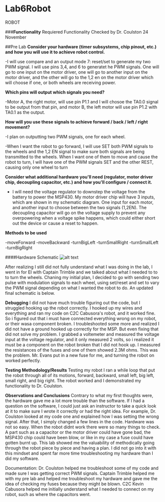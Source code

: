 Lab6Robot
=========

ROBOT

###**Functionality**
Requiered Functionality Checked by Dr. Coulston 24 November

##Pre Lab
**Consider your hardware (timer subsystems, chip pinout, etc.) and how you will use it to achieve robot control.**

-I will use compare and an output mode 7: reset/set to generate my two PWM signal. I will use pins 3,4, and 6 to generatet he PWM signals.  One will go to one input on the motor driver, one will go to another input on the motor driver, and the other will go to the 1,2 en on the motor driver which will choose if one, or both wheels are receiving power.

**Which pins will output which signals you need?**

-Motor A, the right motor, will use pin P1.1 and I will chosoe the TA0.0 signal to be output from that pin, and motor B, the left motor will use pin P1.2 with TA0.1 as the output.  

**How will you use these signals to achieve forward / back / left / right movement?**

-I plan on outputting two PWM signals, one for each wheel.

-When I want the robot to go forward, I will use SET both PWM signals to the wheels and the 1,2 EN signal to make sure both signals are being transmitted to the wheels.  When I want one of them to move and cause the robot to turn, I will have one of the PWM signals SET and the other REST, causing only one wheel to turn

**Consider what additional hardware you'll need (regulator, motor driver chip, decoupling capacitor, etc.) and how you'll configure / connect it.**

-	I will need the voltage regulator to downstep the voltage from the battery to power the MSP430.  My motor driver chip will have 3 inputs, which are shown in my schematic diagram.  One input for each motor, and another input to choose between the two signals (1,2EN).  The decoupling capacitor will go on the voltage supply to prevent any overpowering when a voltage spike happens, which could either short out the device or cause a reset to happen.


**Methods to be used**

-moveForward
-moveBackward
-turnBigLeft
-turnSmallRight
-turnSmallLeft
-turnBigRight

####Hardware Schematic
![alt text](http://i61.tinypic.com/2vxoyrt.png)

After realizing I still did not fully understand what I was doing in the lab, I went in for EI with Captain Trimble and we talked about what I needed to to to turn the wheels.  Chaning my initial plan, I decided to go with sending two pulse with modulation signals to each wheel, using set/reset and set to vary the PWM signal depending on what I wanted the robot to do.  An updated final schematic is below.


**Debugging**
I did not have much trouble figuring out the code, but I struggled hooking up the robot correctly.  I hooked up my wires and everything and ran my code on C2C Cabusora's robot, and it worked fine.  So i figured out that i must have connected everything wrong on my robot, or their wasa component broken.  I troubleshooted some more and realized I did not have a ground hooked up correctly for the MSP.  But even fixing that did not solve my problem.  I grabbed a voltemeter and measured the voltage input at the voltage regulator, and it only measured 2 volts, so i realized it must be a component on the robot broken that I did not hook up.  I measured the resistances of the fuses and one of them showed 2.3M ohms.  This was the problem.  Mr. Evans put in a new fuse for me, and turning the robot on worked perfectly.  

**Testing Methodology/Results**
Testing my robot I ran a while loop that put the robot through all of its motions, forward, backward, small left, big left, small right, and big right.  The robot worked and I demonstrated my functionality to Dr. Coulston.

**Observations and Conclusions**
Contrary to what my first thoughts were, the hardware gave me a lot more trouble than the software.  If I had a question on the software, I could just ask an instructor to take a quick look at it to make sure I wrote it correctly or had the right idea.  For example, Dr. Coulston looked at my code one and explained how I was setting the wrong signal.  After that, I simply changed a few lines in the code.  Hardware was not so easy.  When the robot didnt work there were so many things to check.  A part such as a capacitor or the motor driver could have gone bad, the MSP430 chip could have been blow, or like in my case a fuse could have gotten burnt up.  This lab showed me the valuability of methodically going through the robot piece by piece and having a plan.  I did not go into it with this mindset and spent far more time troubleshooting my hardware than I did my software.

Documentation: Dr. Coulston helped me troubleshoot some of my code and made sure I was getting correct PWM signals.  Captain Trimble helped me with my pre lab and helped me troubleshoot my hardware and gave me the idea of checking my fuses because they might be blown.  C2C Kevin Cabusora helped me initially understand what I needed to connect on my robot, such as where the capacitors went.  



